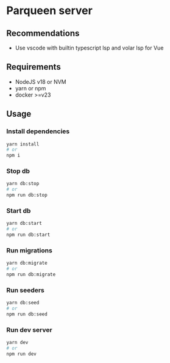 # Parqueen server

## Recommendations
- Use vscode with builtin typescript lsp and volar lsp for Vue

## Requirements
- NodeJS v18 or NVM
- yarn or npm
- docker >=v23

## Usage

### Install dependencies
```bash
yarn install
# or
npm i
```

### Stop db
```bash
yarn db:stop
# or
npm run db:stop
```

### Start db
```bash
yarn db:start
# or
npm run db:start
```

### Run migrations
```bash
yarn db:migrate
# or
npm run db:migrate
```

### Run seeders
```bash
yarn db:seed
# or
npm run db:seed
```

### Run dev server
```bash
yarn dev
# or
npm run dev
```

